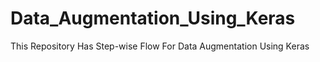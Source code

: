 # Data_Augmentation_Using_Keras
This Repository Has Step-wise Flow For Data Augmentation Using Keras

